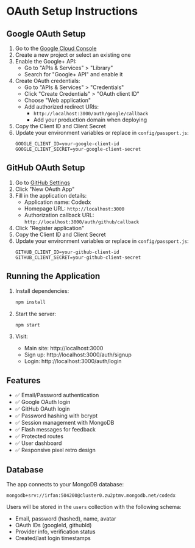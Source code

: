 # OAuth Setup Instructions

## Google OAuth Setup

1. Go to the [Google Cloud Console](https://console.cloud.google.com/)
2. Create a new project or select an existing one
3. Enable the Google+ API:
   - Go to "APIs & Services" > "Library"
   - Search for "Google+ API" and enable it
4. Create OAuth credentials:
   - Go to "APIs & Services" > "Credentials"
   - Click "Create Credentials" > "OAuth client ID"
   - Choose "Web application"
   - Add authorized redirect URIs:
     - `http://localhost:3000/auth/google/callback`
     - Add your production domain when deploying
5. Copy the Client ID and Client Secret
6. Update your environment variables or replace in `config/passport.js`:
   ```
   GOOGLE_CLIENT_ID=your-google-client-id
   GOOGLE_CLIENT_SECRET=your-google-client-secret
   ```

## GitHub OAuth Setup

1. Go to [GitHub Settings](https://github.com/settings/developers)
2. Click "New OAuth App"
3. Fill in the application details:
   - Application name: Codedx
   - Homepage URL: `http://localhost:3000`
   - Authorization callback URL: `http://localhost:3000/auth/github/callback`
4. Click "Register application"
5. Copy the Client ID and Client Secret
6. Update your environment variables or replace in `config/passport.js`:
   ```
   GITHUB_CLIENT_ID=your-github-client-id
   GITHUB_CLIENT_SECRET=your-github-client-secret
   ```

## Running the Application

1. Install dependencies:
   ```bash
   npm install
   ```

2. Start the server:
   ```bash
   npm start
   ```

3. Visit:
   - Main site: http://localhost:3000
   - Sign up: http://localhost:3000/auth/signup
   - Login: http://localhost:3000/auth/login

## Features

- ✅ Email/Password authentication
- ✅ Google OAuth login
- ✅ GitHub OAuth login  
- ✅ Password hashing with bcrypt
- ✅ Session management with MongoDB
- ✅ Flash messages for feedback
- ✅ Protected routes
- ✅ User dashboard
- ✅ Responsive pixel retro design

## Database

The app connects to your MongoDB database:
```
mongodb+srv://irfan:504200@cluster0.zu2ptmv.mongodb.net/codedx
```

Users will be stored in the `users` collection with the following schema:
- Email, password (hashed), name, avatar
- OAuth IDs (googleId, githubId)
- Provider info, verification status
- Created/last login timestamps 